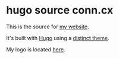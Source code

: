 # hugo source conn.cx

This is the source for [my website](https://conn.cx).

It's built with [Hugo](https://gohugo.io/) using a
[distinct theme](https://github.com/conn/hugo-theme-distinct).

My logo is located [here](https://github.com/conn/logo-conn).
